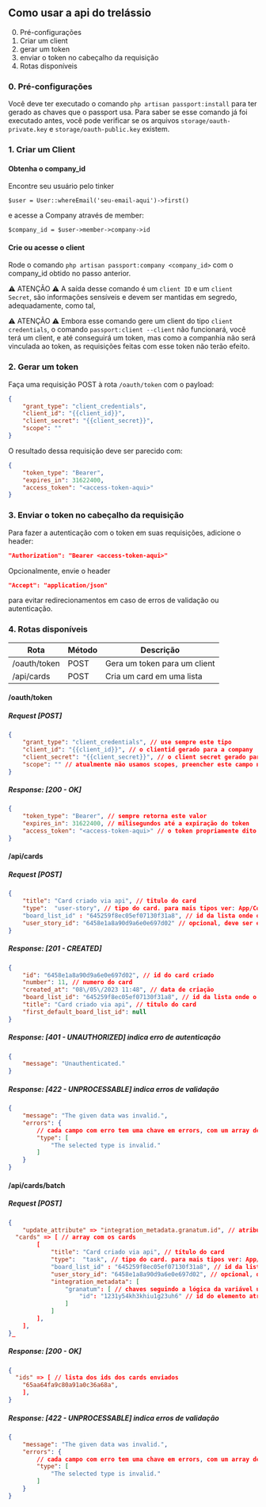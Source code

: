 ## Como usar a api do trelássio

0. Pré-configurações
1. Criar um client
2. gerar um token
3. enviar o token no cabeçalho da requisição
4. Rotas disponíveis

### 0. Pré-configurações
Você deve ter executado o comando `php artisan passport:install` para ter gerado as chaves que o passport usa. Para saber se esse comando já foi executado antes, você pode verificar se os arquivos `storage/oauth-private.key` e `storage/oauth-public.key` existem.

### 1. Criar um Client
#### Obtenha o company_id
Encontre seu usuário pelo tinker 

`$user = User::whereEmail('seu-email-aqui')->first()`

e acesse a Company através de member: 

`$company_id = $user->member->company->id`

#### Crie ou acesse o client
Rode o comando `php artisan passport:company <company_id>` com o company_id obtido no passo anterior.

⚠️ ATENÇÃO ⚠️  A saída desse comando é um `client ID` e um `client Secret`, são informações sensíveis e devem ser mantidas em segredo, adequadamente, como tal, 

⚠️ ATENÇÃO ⚠️  Embora esse comando gere um client do tipo `client credentials`, o comando `passport:client --client` não funcionará, você terá um client, e até conseguirá um token, mas como a companhia não será vinculada ao token, as requisições feitas com esse token não terão efeito.

### 2. Gerar um token
Faça uma requisição POST à rota `/oauth/token` com o payload:
``` json
{
	"grant_type": "client_credentials",
	"client_id": "{{client_id}}",
	"client_secret": "{{client_secret}}",
	"scope": ""
}
```
O resultado dessa requisição deve ser parecido com:
``` json
{
	"token_type": "Bearer",
	"expires_in": 31622400,
	"access_token": "<access-token-aqui>"
}
```

### 3. Enviar o token no cabeçalho da requisição
Para fazer a autenticação com o token em suas requisições, adicione o header:
```json
"Authorization": "Bearer <access-token-aqui>"
```

Opcionalmente, envie o header
``` json
"Accept": "application/json"
```
para evitar redirecionamentos em caso de erros de validação ou autenticação.

### 4. Rotas disponíveis

|	Rota			|	Método	|	Descrição						|
|	---				|	---		|	---								|
|	/oauth/token	|	POST	|	Gera um token para um client	|
|	/api/cards		|	POST	|	Cria um card em uma lista		|

#### /oauth/token
##### Request [POST]
```json
{
	"grant_type": "client_credentials", // use sempre este tipo
	"client_id": "{{client_id}}", // o clientid gerado para a company
	"client_secret": "{{client_secret}}", // o client secret gerado para a company
	"scope": "" // atualmente não usamos scopes, preencher este campo não tem efeito
}
```

##### Response: [200 - OK]
``` json
{
	"token_type": "Bearer", // sempre retorna este valor
	"expires_in": 31622400, // milisegundos até a expiração do token
	"access_token": "<access-token-aqui>" // o token propriamente dito
}
```

#### /api/cards
##### Request [POST]
```json
{
	"title": "Card criado via api", // titulo do card
	"type":  "user-story", // tipo do card. para mais tipos ver: App/Constants/CardTypes
	"board_list_id" : "645259f8ec05ef07130f31a8", // id da lista onde o card será criado
	"user_story_id": "6458e1a8a90d9a6e0e697d02" // opcional, deve ser enviado quando o card criado é do tipo task
}
```

##### Response: [201 - CREATED]
``` json
{
	"id": "6458e1a8a90d9a6e0e697d02", // id do card criado
	"number": 11, // numero do card
	"created_at": "08\/05\/2023 11:48", // data de criação
	"board_list_id": "645259f8ec05ef07130f31a8", // id da lista onde o card foi criado
	"title": "Card criado via api", // titulo do card
	"first_default_board_list_id": null
}
```

##### Response: [401 - UNAUTHORIZED] indica erro de autenticação
``` json
{
	"message": "Unauthenticated."
}
```

##### Response: [422 - UNPROCESSABLE] indica erros de validação
``` json
{
	"message": "The given data was invalid.",
	"errors": {
		// cada campo com erro tem uma chave em errors, com um array de erros de validação para o campo
		"type": [
			"The selected type is invalid."
		]
	}
}
```

#### /api/cards/batch
##### Request [POST]
```json
{
	"update_attribute" => "integration_metadata.granatum.id", // atributo que será utilizado como critério para verificar a existência do elemento (caso exista, será atualizado. Caso não, será criado)
  "cards" => [ // array com os cards
		[
			"title": "Card criado via api", // título do card
			"type":  "task", // tipo do card. para mais tipos ver: App/Constants/CardTypes
			"board_list_id" : "645259f8ec05ef07130f31a8", // id da lista onde o card será criado
			"user_story_id": "6458e1a8a90d9a6e0e697d02", // opcional, deve ser enviado quando o card criado é do tipo task
			"integration_metadata": [
				"granatum": [ // chaves seguindo a lógica da variável update_attribute
					"id": "1231y54kh3khiu1g23uh6" // id do elemento atrelado ao card, deve ser uma string
				]
			]
		],
	],
}_
```

##### Response: [200 - OK]
``` json
{
  "ids" => [ // lista dos ids dos cards enviados
    "65aa64fa9c80a91a0c36a68a",
	],
}
```

##### Response: [422 - UNPROCESSABLE] indica erros de validação
``` json
{
	"message": "The given data was invalid.",
	"errors": {
		// cada campo com erro tem uma chave em errors, com um array de erros de validação para o campo
		"type": [
			"The selected type is invalid."
		]
	}
}
```
